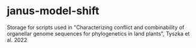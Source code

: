# janus-model-shift

Storage for scripts used in "Characterizing conflict and combinability of organellar genome sequences for phylogenetics in land plants", Tyszka et al. 2022

